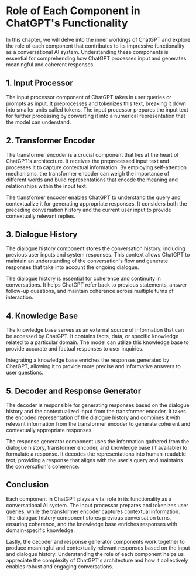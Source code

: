 Role of Each Component in ChatGPT's Functionality
==========================================================

In this chapter, we will delve into the inner workings of ChatGPT and explore the role of each component that contributes to its impressive functionality as a conversational AI system. Understanding these components is essential for comprehending how ChatGPT processes input and generates meaningful and coherent responses.

1\. Input Processor
------------------

The input processor component of ChatGPT takes in user queries or prompts as input. It preprocesses and tokenizes this text, breaking it down into smaller units called tokens. The input processor prepares the input text for further processing by converting it into a numerical representation that the model can understand.

2\. Transformer Encoder
----------------------

The transformer encoder is a crucial component that lies at the heart of ChatGPT's architecture. It receives the preprocessed input text and processes it to capture contextual information. By employing self-attention mechanisms, the transformer encoder can weigh the importance of different words and build representations that encode the meaning and relationships within the input text.

The transformer encoder enables ChatGPT to understand the query and contextualize it for generating appropriate responses. It considers both the preceding conversation history and the current user input to provide contextually relevant replies.

3\. Dialogue History
-------------------

The dialogue history component stores the conversation history, including previous user inputs and system responses. This context allows ChatGPT to maintain an understanding of the conversation's flow and generate responses that take into account the ongoing dialogue.

The dialogue history is essential for coherence and continuity in conversations. It helps ChatGPT refer back to previous statements, answer follow-up questions, and maintain coherence across multiple turns of interaction.

4\. Knowledge Base
-----------------

The knowledge base serves as an external source of information that can be accessed by ChatGPT. It contains facts, data, or specific knowledge related to a particular domain. The model can utilize this knowledge base to provide accurate and factual responses to user inquiries.

Integrating a knowledge base enriches the responses generated by ChatGPT, allowing it to provide more precise and informative answers to user questions.

5\. Decoder and Response Generator
---------------------------------

The decoder is responsible for generating responses based on the dialogue history and the contextualized input from the transformer encoder. It takes the encoded representation of the dialogue history and combines it with relevant information from the transformer encoder to generate coherent and contextually appropriate responses.

The response generator component uses the information gathered from the dialogue history, transformer encoder, and knowledge base (if available) to formulate a response. It decodes the representations into human-readable text, providing a response that aligns with the user's query and maintains the conversation's coherence.

Conclusion
----------

Each component in ChatGPT plays a vital role in its functionality as a conversational AI system. The input processor prepares and tokenizes user queries, while the transformer encoder captures contextual information. The dialogue history component stores previous conversation turns, ensuring coherence, and the knowledge base enriches responses with domain-specific knowledge.

Lastly, the decoder and response generator components work together to produce meaningful and contextually relevant responses based on the input and dialogue history. Understanding the role of each component helps us appreciate the complexity of ChatGPT's architecture and how it collectively enables robust and engaging conversations.
